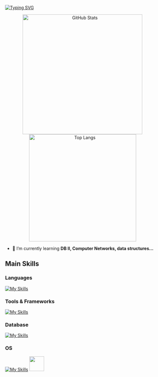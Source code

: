 

[![Typing SVG](https://readme-typing-svg.herokuapp.com/?color=808080&size=35&center=true&vCenter=true&width=1000&lines=HELLO,+My+name+is+Pedro+Silva;I'm+20+years+old;I'm+from+Brazil;I'm+studying+Software+Engineering;Be+Welcome!+=%29)](https://git.io/typing-svg)

<!-- GithubStats -->

  <p align="center">
  <img width=390 src="https://github-readme-stats.vercel.app/api?username=SilvaOrdep&show_icons=true&theme=dark&rank_icon=github&bg_color=00000000" alt="GitHub Stats">
  <img width=349 src="https://github-readme-stats.vercel.app/api/top-langs/?username=SilvaOrdep&layout=compact&theme=dark&bg_color=00000000" alt="Top Langs">
</p>


- 🌱 I’m currently learning **DB II, Computer Networks, data structures...**

##  Main Skills
<!-- Skills: Programming Languages -->
<div style="flex-basis: 48%;">
    <h3>Languages</h3>

[![My Skills](https://skillicons.dev/icons?i=js,html,css,java)](https://skillicons.dev)


</div>

<!-- Skills: Tools & Frameworks -->
<div style="flex-basis: 48%;">
    <h3>Tools & Frameworks</h3>
 
  [![My Skills](https://skillicons.dev/icons?i=git,npm,maven,postman,bootstrap,react,spring,nodejs,express)](https://skillicons.dev)
    
  
</div>

<!-- Skills: DataBase -->
<div style="flex-basis: 48%;">
    <h3>Database</h3> 
  
[![My Skills](https://skillicons.dev/icons?i=postgres,mongodb,sqlite)](https://skillicons.dev)


</div>

<!-- Skills: So's -->
<div style="flex-basis: 48%;">
    <h3>OS</h3> 

[![My Skills](https://skillicons.dev/icons?i=kali,ubuntu,windows)](https://skillicons.dev)
<img src="https://static-00.iconduck.com/assets.00/manjaro-logo-icon-2048x2026-a02997jg.png" width="48"/> 

</div>


